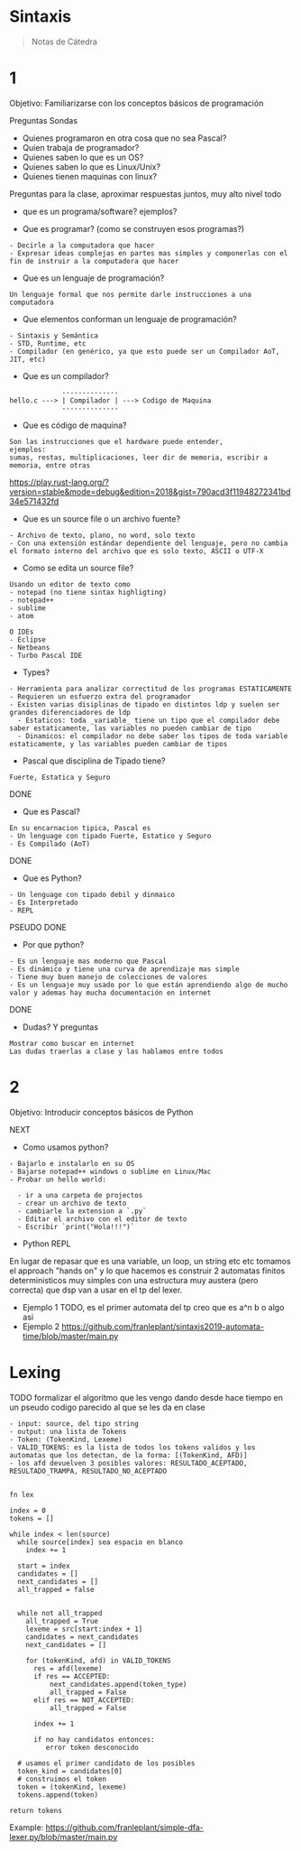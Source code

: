 Sintaxis
=========

> Notas de Cátedra



# 1

Objetivo: Familiarizarse con los conceptos básicos de programación

Preguntas Sondas

- Quienes programaron en otra cosa que no sea Pascal?
- Quien trabaja de programador?
- Quienes saben lo que es un OS?
- Quienes saben lo que es Linux/Unix?
- Quienes tienen maquinas con linux?

Preguntas para la clase, aproximar respuestas juntos, muy alto nivel todo

- que es un programa/software? ejemplos?

- Que es programar? (como se construyen esos programas?)
```
- Decirle a la computadora que hacer
- Expresar ideas complejas en partes mas simples y componerlas con el fin de instruir a la computadora que hacer
```
- Que es un lenguaje de programación?
```
Un lenguaje formal que nos permite darle instrucciones a una computadora
```
- Que elementos conforman un lenguaje de programación?

```
- Sintaxis y Semántica
- STD, Runtime, etc
- Compilador (en genérico, ya que esto puede ser un Compilador AoT, JIT, etc)
```


- Que es un compilador?
```
             --------------
hello.c ---> | Compilador | ---> Codigo de Maquina
             --------------
```


- Que es código de maquina?
```
Son las instrucciones que el hardware puede entender,
ejemplos:
sumas, restas, multiplicaciones, leer dir de memoria, escribir a memoria, entre otras
```

https://play.rust-lang.org/?version=stable&mode=debug&edition=2018&gist=790acd3f11948272341bd34e571432fd

- Que es un source file o un archivo fuente?
```
- Archivo de texto, plano, no word, solo texto
- Con una extensión estándar dependiente del lenguaje, pero no cambia el formato interno del archivo que es solo texto, ASCII o UTF-X
```

- Como se edita un source file?
```
Usando un editor de texto como
- notepad (no tiene sintax highligting)
- notepad++
- sublime
- atom

O IDEs
- Eclipse
- Netbeans
- Turbo Pascal IDE
```

- Types?
```
- Herramienta para analizar correctitud de los programas ESTATICAMENTE
- Requieren un esfuerzo extra del programador
- Existen varias disiplinas de tipado en distintos ldp y suelen ser grandes diferenciadores de ldp
  - Estaticos: toda _variable_ tiene un tipo que el compilador debe saber estaticamente, las variables no pueden cambiar de tipo
  - Dinamicos: el compilador no debe saber los tipos de toda variable estaticamente, y las variables pueden cambiar de tipos
```

- Pascal que disciplina de Tipado tiene?
```
Fuerte, Estatica y Seguro
```


DONE
- Que es Pascal?
```
En su encarnacion tipica, Pascal es
- Un lenguage con tipado Fuerte, Estatico y Seguro
- Es Compilado (AoT)
```

DONE
- Que es Python?
```
- Un lenguage con tipado debil y dinmaico
- Es Interpretado
- REPL
```

PSEUDO DONE
- Por que python?
```
- Es un lenguaje mas moderno que Pascal
- Es dinámico y tiene una curva de aprendizaje mas simple
- Tiene muy buen manejo de colecciones de valores
- Es un lenguaje muy usado por lo que están aprendiendo algo de mucho valor y ademas hay mucha documentación en internet
```

DONE
- Dudas? Y preguntas
```
Mostrar como buscar en internet
Las dudas traerlas a clase y las hablamos entre todos
```

# 2

Objetivo: Introducir conceptos básicos de Python



NEXT
- Como usamos python?

```
- Bajarlo e instalarlo en su OS
- Bajarse notepad++ windows o sublime en Linux/Mac
- Probar un hello world:

  - ir a una carpeta de projectos
  - crear un archivo de texto
  - cambiarle la extension a `.py`
  - Editar el archivo con el editor de texto
  - Escribir `print("Hola!!!")`
```


- Python REPL


En lugar de repasar que es una variable, un loop, un string etc etc tomamos el approach "hands on"
y lo que hacemos es construir 2 automatas finitos deterministicos muy simples con una
estructura muy austera (pero correcta) que dsp van a usar en el tp del lexer.

- Ejemplo 1 TODO, es el primer automata del tp creo que es a^n b o algo asi
- Ejemplo 2 https://github.com/franleplant/sintaxis2019-automata-time/blob/master/main.py



# Lexing

TODO formalizar el algoritmo que les vengo dando desde hace tiempo en un pseudo codigo parecido 
al que se les da en clase 

```
- input: source, del tipo string
- output: una lista de Tokens
- Token: (TokenKind, Lexeme)
- VALID_TOKENS: es la lista de todos los tokens validos y los automatas que los detectan, de la forma: [(TokenKind, AFD)]
- los afd devuelven 3 posibles valores: RESULTADO_ACEPTADO, RESULTADO_TRAMPA, RESULTADO_NO_ACEPTADO


fn lex

index = 0
tokens = [] 

while index < len(source)
  while source[index] sea espacio en blanco
    index += 1

  start = index
  candidates = []
  next_candidates = []
  all_trapped = false
  

  while not all_trapped
    all_trapped = True
    lexeme = src[start:index + 1]
    candidates = next_candidates
    next_candidates = []

    for (tokenKind, afd) in VALID_TOKENS      
      res = afd(lexeme)
      if res == ACCEPTED:
          next_candidates.append(token_type)
          all_trapped = False
      elif res == NOT_ACCEPTED:
          all_trapped = False
      
      index += 1

      if no hay candidatos entonces:
         error token desconocido

  # usamos el primer candidato de los posibles  
  token_kind = candidates[0]
  # construimos el token
  token = (tokenKind, lexeme)
  tokens.append(token)

return tokens
```


Example: https://github.com/franleplant/simple-dfa-lexer.py/blob/master/main.py
